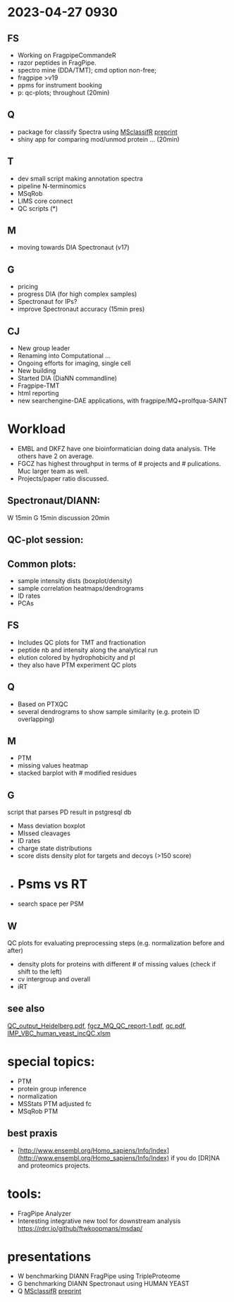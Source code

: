 # 2023-04-27 0930

## FS
- Working on FragpipeCommandeR
- razor peptides in FragPipe.
- spectro mine (DDA/TMT); cmd option non-free;
- fragpipe >v19
- ppms for instrument booking
- p: qc-plots; throughout (20min)
## Q
- package for classify Spectra using [MSclassifR](https://CRAN.R-project.org/package=MSclassifR) [preprint](https://www.biorxiv.org/content/10.1101/2022.03.14.484252v1)
- shiny app for comparing mod/unmod protein ...
(20min)

## T
- dev small script making annotation spectra
- pipeline N-terminomics
- MSqRob
- LIMS core connect
- QC scripts (*)

## M
- moving towards DIA Spectronaut (v17)

## G	
- pricing
- progress DIA (for high complex samples)
- Spectronaut for IPs?
- improve Spectronaut accuracy (15min pres)

## CJ
- New group leader
- Renaming into Computational ...
- Ongoing efforts for imaging, single cell
- New building 
- Started DIA (DiaNN commandline) 
- Fragpipe-TMT
- html reporting
- new searchengine-DAE applications, with fragpipe/MQ+prolfqua-SAINT

# Workload
- EMBL and DKFZ have one bioinformatician doing data analysis. THe others have 2 on average.
- FGCZ has highest throughput in terms of # projects and # pulications. Muc larger team as well.
- Projects/paper ratio discussed. 

## Spectronaut/DIANN:
W 15min
G 15min
discussion 20min

## QC-plot session:

## Common plots:
- sample intensity dists (boxplot/density)
- sample correlation heatmaps/dendrograms
- ID rates
- PCAs

## FS
- Includes QC plots for TMT and fractionation
- peptide nb and intensity along the analytical run
- elution colored by hydrophobicity and pI
- they also have PTM experiment QC plots

## Q
- Based on PTXQC
- several dendrograms to show sample similarity (e.g. protein ID overlapping)

## M
- PTM
- missing values heatmap
- stacked barplot with # modified residues

## G

script that parses PD result in pstgresql db
- Mass deviation boxplot
- MIssed cleavages
- ID rates
- charge state distributions
- score dists density plot for targets and decoys (>150 score)
- # Psms vs RT 
- search space per PSM 

## W

QC plots for evaluating preprocessing steps (e.g. normalization before and after)
- density plots for proteins with different # of missing values (check if shift to the left)
- cv intergroup and overall
- iRT 

## see also
[QC_output_Heidelberg.pdf](QC_output_Heidelberg.pdf), 
[fgcz_MQ_QC_report-1.pdf](fgcz_MQ_QC_report-1.pdf), 
[qc.pdf](qc.pdf), 
[IMP_VBC_human_yeast_incQC.xlsm](IMP_VBC_human_yeast_incQC.xlsm)

	
# special topics: 
- PTM 
- protein group inference
- normalization
- MSStats PTM adjusted fc
- MSqRob PTM

## best praxis
- [http://www.ensembl.org/Homo_sapiens/Info/Index](http://www.ensembl.org/Homo_sapiens/Info/Index) if you do [DR]NA and proteomics projects.

# tools:
- FragPipe Analyzer
- Interesting integrative new tool for downstream analysis
https://rdrr.io/github/ftwkoopmans/msdap/


# presentations
- W benchmarking DIANN FragPipe using TripleProteome
- G benchmarking DIANN Spectronaut using HUMAN YEAST
- Q [MSclassifR](https://CRAN.R-project.org/package=MSclassifR) [preprint](https://www.biorxiv.org/content/10.1101/2022.03.14.484252v1)
